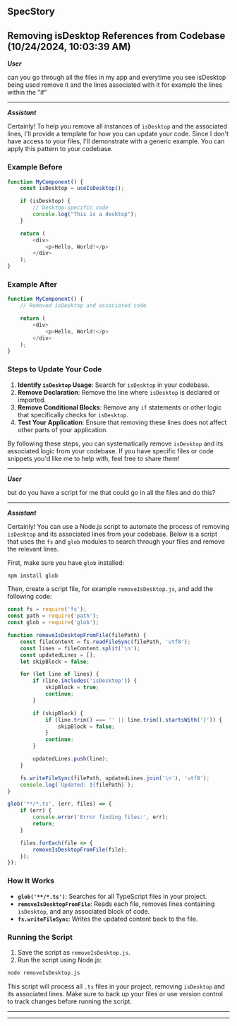 ## SpecStory

## Removing isDesktop References from Codebase (10/24/2024, 10:03:39 AM)

_**User**_

can you go through all the files in my app and everytime you see isDesktop being used remove it and the lines associated with it for example the lines within the "if"

---

_**Assistant**_

Certainly! To help you remove all instances of `isDesktop` and the associated lines, I'll provide a template for how you can update your code. Since I don't have access to your files, I'll demonstrate with a generic example. You can apply this pattern to your codebase.

### Example Before

```typescript
function MyComponent() {
    const isDesktop = useIsDesktop();

    if (isDesktop) {
        // Desktop-specific code
        console.log("This is a desktop");
    }

    return (
        <div>
            <p>Hello, World!</p>
        </div>
    );
}
```

### Example After

```typescript
function MyComponent() {
    // Removed isDesktop and associated code

    return (
        <div>
            <p>Hello, World!</p>
        </div>
    );
}
```

### Steps to Update Your Code

1. **Identify `isDesktop` Usage**: Search for `isDesktop` in your codebase.
2. **Remove Declaration**: Remove the line where `isDesktop` is declared or imported.
3. **Remove Conditional Blocks**: Remove any `if` statements or other logic that specifically checks for `isDesktop`.
4. **Test Your Application**: Ensure that removing these lines does not affect other parts of your application.

By following these steps, you can systematically remove `isDesktop` and its associated logic from your codebase. If you have specific files or code snippets you'd like me to help with, feel free to share them!

---

_**User**_

but do you have a script for me that could go in all the files and do this?

---

_**Assistant**_

Certainly! You can use a Node.js script to automate the process of removing `isDesktop` and its associated lines from your codebase. Below is a script that uses the `fs` and `glob` modules to search through your files and remove the relevant lines.

First, make sure you have `glob` installed:

```bash
npm install glob
```

Then, create a script file, for example `removeIsDesktop.js`, and add the following code:

```javascript
const fs = require('fs');
const path = require('path');
const glob = require('glob');

function removeIsDesktopFromFile(filePath) {
    const fileContent = fs.readFileSync(filePath, 'utf8');
    const lines = fileContent.split('\n');
    const updatedLines = [];
    let skipBlock = false;

    for (let line of lines) {
        if (line.includes('isDesktop')) {
            skipBlock = true;
            continue;
        }

        if (skipBlock) {
            if (line.trim() === '' || line.trim().startsWith('}')) {
                skipBlock = false;
            }
            continue;
        }

        updatedLines.push(line);
    }

    fs.writeFileSync(filePath, updatedLines.join('\n'), 'utf8');
    console.log(`Updated: ${filePath}`);
}

glob('**/*.ts', (err, files) => {
    if (err) {
        console.error('Error finding files:', err);
        return;
    }

    files.forEach(file => {
        removeIsDesktopFromFile(file);
    });
});
```

### How It Works

- **`glob('**/*.ts')`**: Searches for all TypeScript files in your project.
- **`removeIsDesktopFromFile`**: Reads each file, removes lines containing `isDesktop`, and any associated block of code.
- **`fs.writeFileSync`**: Writes the updated content back to the file.

### Running the Script

1. Save the script as `removeIsDesktop.js`.
2. Run the script using Node.js:

```bash
node removeIsDesktop.js
```

This script will process all `.ts` files in your project, removing `isDesktop` and its associated lines. Make sure to back up your files or use version control to track changes before running the script.

---



---

